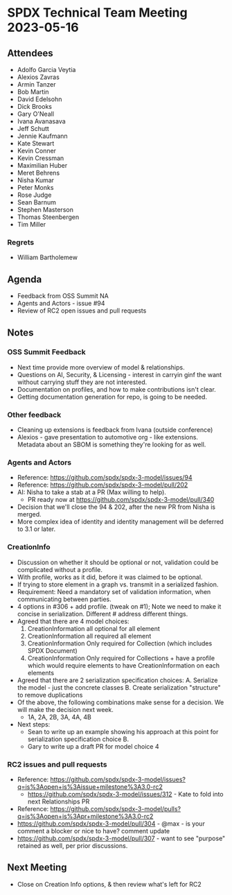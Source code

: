 # SPDX Technical Team Meeting 2023-05-16

## Attendees

* Adolfo Garcia Veytia
* Alexios Zavras
* Armin Tanzer
* Bob Martin
* David Edelsohn
* Dick Brooks
* Gary O'Neall
* Ivana Avanasava
* Jeff Schutt
* Jennie Kaufmann
* Kate Stewart
* Kevin Conner
* Kevin Cressman
* Maximilian Huber
* Meret Behrens
* Nisha Kumar
* Peter Monks
* Rose Judge
* Sean Barnum
* Stephen Masterson
* Thomas Steenbergen
* Tim Miller

### Regrets
* William Bartholemew

## Agenda
- Feedback from OSS Summit NA
- Agents and Actors - issue #94
- Review of RC2 open issues and pull requests

## Notes

### OSS Summit Feedback
* Next time provide more overview of model & relationships.
* Questions on AI, Security, & Licensing - interest in carryin ginf the want without carrying stuff they are not interested.
* Documentation on profiles,  and how to make contributions isn't clear. 
* Getting documentation generation for repo, is going to be needed. 

### Other feedback
* Cleaning up extensions is feedback from Ivana (outside conference)
* Alexios - gave presentation to automotive org - like extensions.    Metadata about an SBOM is something they're looking for as well. 

### Agents and Actors
* Reference: https://github.com/spdx/spdx-3-model/issues/94
* Reference: https://github.com/spdx/spdx-3-model/pull/202
* AI:  Nisha to take a stab at a PR (Max willing to help).
  * PR ready now at https://github.com/spdx/spdx-3-model/pull/340
* Decision that we'll close the 94 & 202, after the new PR from Nisha is merged.
* More complex idea of identity and identity management will be deferred to 3.1 or later. 

### CreationInfo
* Discussion on whether it should be optional or not,  validation could be complicated without a profile. 
* With profile, works as it did, before it was claimed to be optional.
* If trying to store element in a graph vs. transmit in a serialized fashion. 
* Requirement:  Need a mandatory set of validation information, when communicating between parties.
* 4 options in #306 + add profile.   (tweak on #1);   Note we need to make it concise in serialization.   Different # address different things. 
* Agreed that there are 4 model choices:
    1. CreationInformation all optional for all element
    2. CreationInformation all required all element
    3. CreationInformation Only required for Collection (which includes SPDX Document)
    4. CreationInformation Only required for Collections + have a profile which would require elements to have CreationInformation on each elements
* Agreed that there are 2 serialization specification choices:
    A. Serialize the model - just the concrete classes
    B. Create serialization "structure" to remove duplications
* Of the above, the following combinations make sense for a decision.  We will make the decision next week.
    * 1A, 2A, 2B, 3A, 4A, 4B
* Next steps:  
    * Sean to write up an example showing his approach at this point for serialization specification choice B. 
    * Gary to write up a draft PR for model choice 4

### RC2 issues and pull requests
* Reference: https://github.com/spdx/spdx-3-model/issues?q=is%3Aopen+is%3Aissue+milestone%3A3.0-rc2
   * https://github.com/spdx/spdx-3-model/issues/312 - Kate to fold into next Relationships PR
* Reference: https://github.com/spdx/spdx-3-model/pulls?q=is%3Aopen+is%3Apr+milestone%3A3.0-rc2
* https://github.com/spdx/spdx-3-model/pull/304 - @max - is your comment a blocker or nice to have?    comment update
* https://github.com/spdx/spdx-3-model/pull/307 - want to see "purpose" retained as well, per prior discussions.  

## Next Meeting
*  Close on Creation Info options, & then review what's left for RC2
